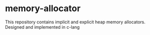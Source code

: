 # memory-allocator
This repository contains implicit and explicit heap memory allocators. Designed and implemented in c-lang 
